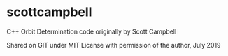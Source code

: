 # scottcampbell
C++ Orbit Determination code originally by Scott Campbell

Shared on GIT under MIT License with permission of the author, July 2019
